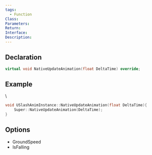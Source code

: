 ```yaml
---
tags:
  - Function
Class: 
Parameters: 
Return: 
Interface: 
Description:
---
```


## Declaration

```cpp
virtual void NativeUpdateAnimation(float DeltaTime) override;
```

## Example
\
```cpp
void USlashAnimInstance::NativeUpdateAnimation(float DeltaTime){    
	Super::NativeUpdateAnimation(DeltaTime);
}
```

## Options
- GroundSpeed
- IsFalling